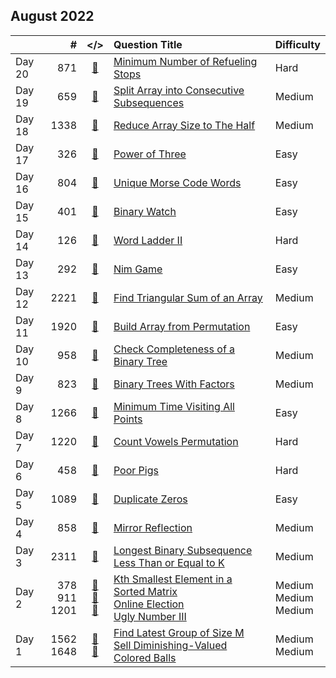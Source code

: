 ## August 2022

||#|</>|Question Title|Difficulty|
|:--|--:|:-:|:--|:--|
|Day 20|871|[📎](../src/q_851_900/q0871.cc)|[Minimum Number of Refueling Stops](https://leetcode.com/problems/minimum-number-of-refueling-stops/)|Hard|
|Day 19|659|[📎](../src/q_651_700/q0659.cc)|[Split Array into Consecutive Subsequences](https://leetcode.com/problems/split-array-into-consecutive-subsequences/)|Medium|
|Day 18|1338|[📎](../src/q_1301_1350/q1338.cc)|[Reduce Array Size to The Half](https://leetcode.com/problems/reduce-array-size-to-the-half/)|Medium|
|Day 17|326|[📎](../src/q_301_350/q0326.cc)|[Power of Three](https://leetcode.com/problems/power-of-three/)|Easy|
|Day 16|804|[📎](../src/q_801_850/q0804.cc)|[Unique Morse Code Words](https://leetcode.com/problems/unique-morse-code-words/)|Easy|
|Day 15|401|[📎](../src/q_401_450/q0401.cc)|[Binary Watch](https://leetcode.com/problems/binary-watch/)|Easy|
|Day 14|126|[📎](../src/q_101_150/q0126.cc)|[Word Ladder II](https://leetcode.com/problems/word-ladder-ii/)|Hard|
|Day 13|292|[📎](../src/q_251_300/q0292.cc)|[Nim Game](https://leetcode.com/problems/nim-game/)|Easy|
|Day 12|2221|[📎](../src/q_2201_2250/q2221.cc)|[Find Triangular Sum of an Array](https://leetcode.com/problems/find-triangular-sum-of-an-array/)|Medium|
|Day 11|1920|[📎](../src/q_1901_1950/q1920.cc)|[Build Array from Permutation](https://leetcode.com/problems/build-array-from-permutation/)|Easy|
|Day 10|958|[📎](../src/q_951_1000/q0958.cc)|[Check Completeness of a Binary Tree](https://leetcode.com/problems/check-completeness-of-a-binary-tree/)|Medium|
|Day 9|823|[📎](../src/q_801_850/q0823.cc)|[Binary Trees With Factors](https://leetcode.com/problems/binary-trees-with-factors/)|Medium|
|Day 8|1266|[📎](../src/q_1251_1300/q1266.cc)|[Minimum Time Visiting All Points](https://leetcode.com/problems/minimum-time-visiting-all-points/)|Easy|
|Day 7|1220|[📎](../src/q_1201_1250/q1220.cc)|[Count Vowels Permutation](https://leetcode.com/problems/count-vowels-permutation/)|Hard|
|Day 6|458|[📎](../src/q_451_500/q0458.cc)|[Poor Pigs](https://leetcode.com/problems/poor-pigs/)|Hard|
|Day 5|1089|[📎](../src/q_1051_1100/q1089.cc)|[Duplicate Zeros](https://leetcode.com/problems/duplicate-zeros/)|Easy|
|Day 4|858|[📎](../src/q_851_900/q0858.cc)|[Mirror Reflection](https://leetcode.com/problems/mirror-reflection/)|Medium|
|Day 3|2311|[📎](../src/q_2301_2350/q2311.cc)|[Longest Binary Subsequence Less Than or Equal to K](https://leetcode.com/problems/longest-binary-subsequence-less-than-or-equal-to-k/)|Medium|
|Day 2|378<br>911<br>1201|[📎](../src/q_351_400/q0378.cc)<br>[📎](../src/q_901_950/q0911.cc)<br>[📎](../src/q_1201_1250/q1201.cc)|[Kth Smallest Element in a Sorted Matrix](https://leetcode.com/problems/kth-smallest-element-in-a-sorted-matrix/)<br>[Online Election](https://leetcode.com/problems/online-election/)<br>[Ugly Number III](https://leetcode.com/problems/ugly-number-iii/)|Medium<br>Medium<br>Medium|
|Day 1|1562<br>1648|[📎](../src/q_1551_1600/q1562.cc)<br>[📎](../src/q_1601_1650/q1648.cc)|[Find Latest Group of Size M](https://leetcode.com/problems/find-latest-group-of-size-m/)<br>[Sell Diminishing-Valued Colored Balls](https://leetcode.com/problems/sell-diminishing-valued-colored-balls/)|Medium<br>Medium|

